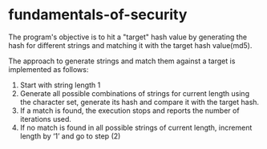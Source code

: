 # fundamentals-of-security

The program's objective is to hit a "target" hash value by generating the hash for different strings
and matching it with the target hash value(md5).

The approach to generate strings and match them against a target is implemented as follows:
1. Start with string length 1
2. Generate all possible combinations of strings for current length using the character set,
generate its hash and compare it with the target hash.
3. If a match is found, the execution stops and reports the number of iterations used.
4. If no match is found in all possible strings of current length, increment length by ‘1’ and
go to step (2)
